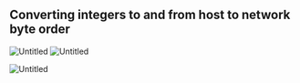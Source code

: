 ## Converting integers to and from host to network byte order

![Untitled](https://user-images.githubusercontent.com/47218652/60993084-5d81bb00-a313-11e9-86d9-73f2337ee022.png)
![Untitled](https://user-images.githubusercontent.com/47218652/60993104-6b374080-a313-11e9-842d-63fc143bf4e2.png)

![Untitled](https://user-images.githubusercontent.com/47218652/60993152-843ff180-a313-11e9-9670-c1d55ba42b95.png)
